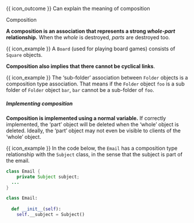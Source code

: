 <span id="prereqs"></span>

<span id="outcomes">{{ icon_outcome }} Can explain the meaning of composition</span>

<span id="title">Composition</span>

<div id="body">

**A composition is an association that represents a strong _whole-part_ relationship.** When the _whole_ is destroyed, _parts_ are destroyed too.

<tip-box>

{{ icon_example }} A `Board` (used for playing board games) consists of `Square` objects.

</tip-box>

**Composition also implies that there cannot be cyclical links**. 

<tip-box>

{{ icon_example }} The ‘sub-folder’ association between `Folder` objects is a composition type association. That means if the `Folder` object `foo` is a sub folder of `Folder` object `bar`, `bar` cannot be a sub-folder of `foo`. 

</tip-box>

##### Implementing composition

**Composition is implemented using a normal variable.** If correctly implemented, the ‘part’ object will be deleted when the ‘whole’ object is deleted. Ideally, the ‘part’ object may not even be visible to clients of the ‘whole’ object.

<tip-box>

{{ icon_example }} In the code below, the `Email` has a composition type relationship with the `Subject` class, in the sense that the subject is part of the email.

<div class="alt-java">

```java
class Email {
    private Subject subject;
  ...
}
```

</div>
<div class="alt-python">

```python
class Email:
  
  def __init__(self):
    self.__subject = Subject()
```
</div>


</tip-box>


</div>

<div id="extras">
</div>